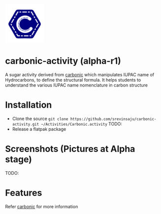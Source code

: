 <img src=activity/src-carbonic.svg width=25%>

# carbonic-activity (alpha-r1)
A sugar activity derived from [carbonic](https://github.com/srevinsaju/carbonic)
which manipulates IUPAC name of Hydrocarbons, to define the structural formula.
It helps students to understand the various IUPAC name nomenclature in carbon 
structure

# Installation
* Clone the source
```git clone https://github.com/srevinsaju/carbonic-activity.git ~/Activities/Carbonic.activity```
TODO: 
* Release a flatpak package

# Screenshots (Pictures at Alpha stage)
TODO:

# Features
Refer [carbonic](https://github.com/srevinsaju/carbonic) for more information




